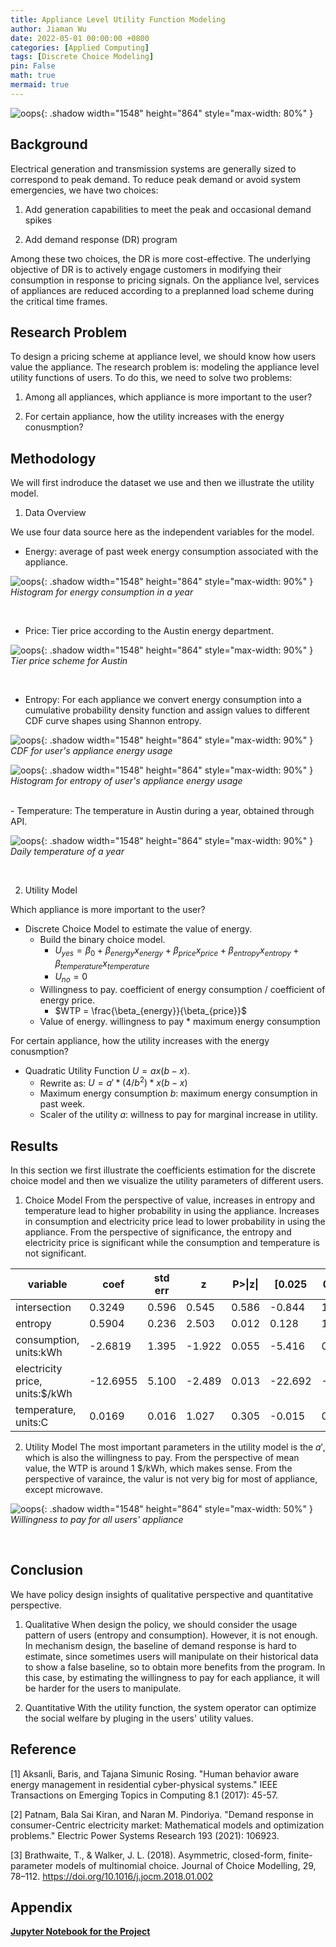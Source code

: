 ```yaml
---
title: Appliance Level Utility Function Modeling
author: Jiaman Wu
date: 2022-05-01 00:00:00 +0800
categories: [Applied Computing]
tags: [Discrete Choice Modeling]
pin: False
math: true
mermaid: true
---
```


![oops](/assets/fig/pol-sol14738-170608.jpg){: .shadow width="1548" height="864" style="max-width: 80%" }


## Background

Electrical generation and transmission systems are generally sized to correspond to peak demand. To reduce peak demand or avoid system emergencies, we have two choices:

1. Add generation capabilities to meet the peak and occasional demand spikes

2. Add demand response (DR) program 

Among these two choices, the DR is more cost-effective. The underlying objective of DR is to actively engage customers in modifying their consumption in response to pricing signals. On the appliance lvel, services of appliances are reduced according to a preplanned load scheme during the critical time frames.

## Research Problem
To design a pricing scheme at appliance level, we should know how users value the appliance. The research problem is: modeling the appliance level utility functions of users. To do this, we need to solve two problems:

1. Among all appliances, which appliance is more important to the user?

2. For certain appliance, how the utility increases with the energy conusmption?

## Methodology

We will first indroduce the dataset we use and then we illustrate the utility model.

1. Data Overview

We use four data source here as the independent variables for the model.

- Energy: average of past week energy consumption associated with the appliance. 

![oops](/assets/fig/consumption.png){: .shadow width="1548" height="864" style="max-width: 90%" }
_Histogram for energy consumption in a year_

<br>

- Price: Tier price according to the Austin energy department.

![oops](/assets/fig/price.png){: .shadow width="1548" height="864" style="max-width: 90%" }
_Tier price scheme for Austin_

<br>


- Entropy: For each appliance we convert energy consumption into a cumulative probability density function and assign values to different CDF curve shapes using Shannon entropy. 

![oops](/assets/fig/entropy_multi.png){: .shadow width="1548" height="864" style="max-width: 90%" }
_CDF for user's appliance energy usage_

![oops](/assets/fig/entropy_app.png){: .shadow width="1548" height="864" style="max-width: 90%" }
_Histogram for entropy of user's appliance energy usage_

<br>
- Temperature: The temperature in Austin during a year, obtained through API. 


![oops](/assets/fig/temperature.png){: .shadow width="1548" height="864" style="max-width: 90%" }
_Daily temperature of a year_

<br>

2. Utility Model

Which appliance is more important to the user?
- Discrete Choice Model to estimate the value of energy.
    * Build the binary choice model. 
        - $U_{yes} = \beta_{0}+\beta_{energy} x_{energy} + \beta_{price} x_{price} + \beta_{entropy} x_{entropy} + \beta_{temperature} x_{temperature}$
        - $U_{no} = 0$
    * Willingness to pay. coefficient of energy consumption / coefficient of energy price.
        - $WTP = \frac{\beta_{energy}}{\beta_{price}}$
    * Value of energy. willingness to pay * maximum energy consumption  

For certain appliance, how the utility increases with the energy conusmption?
- Quadratic Utility Function $U = ax(b-x)$.
    * Rewrite as: $U = a'* (4/b^{2}) * x(b-x)$
    * Maximum energy consumption $b$: maximum energy consumption in past week.  
    * Scaler of the utility $a$: willness to pay for marginal increase in utility.

## Results

In this section we first illustrate the coefficients estimation for the discrete choice model and then we visualize the utility parameters of different users. 

1. Choice Model
From the perspective of value, increases in entropy and temperature lead to higher probability in using the appliance. Increases in consumption and electricity price lead to lower probability in using the appliance. From the perspective of significance, the entropy and electricity price is significant while the consumption and temperature is not significant.

| variable                       | coef     | std err | z      | P>\|z\| | [0.025  | 0.975] |
|--------------------------------|----------|---------|--------|---------|---------|--------|
| intersection                   | 0.3249   | 0.596   | 0.545  | 0.586   | -0.844  | 1.494  |
| entropy                        | 0.5904   | 0.236   | 2.503  | 0.012   | 0.128   | 1.053  |
| consumption, units:kWh         | -2.6819  | 1.395   | -1.922 | 0.055   | -5.416  | 0.052  |
| electricity price, units:$/kWh | -12.6955 | 5.100   | -2.489 | 0.013   | -22.692 | -2.699 |
| temperature, units:C           | 0.0169   | 0.016   | 1.027  | 0.305   | -0.015  | 0.049  |

2. Utility Model
The most important parameters in the utility model is the $a'$, which is also the willingness to pay. From the perspective of mean value, the WTP is around 1 $/kWh, which makes sense. From the perspective of varaince, the valur is not very big for most of appliance, except microwave.

![oops](/assets/fig/wtp.png){: .shadow width="1548" height="864" style="max-width: 50%" }
_Willingness to pay for all users' appliance_

<br>

## Conclusion 
We have policy design insights of qualitative perspective and quantitative perspective.

1. Qualitative
When design the policy, we should consider the usage pattern of users (entropy and consumption). However, it is not enough. In mechanism design, the baseline of demand response is hard to estimate, since sometimes users will manipulate on their historical data to show a false baseline, so to obtain more benefits from the program. In this case, by estimating the willingness to pay for each appliance, it will be harder for the users to manipulate. 

2. Quantitative 
With the utility function, the system operator can optimize the social welfare by pluging in the users' utility values.

## Reference
[1] Aksanli, Baris, and Tajana Simunic Rosing. "Human behavior aware energy management in residential cyber-physical systems." IEEE Transactions on Emerging Topics in Computing 8.1 (2017): 45-57.

[2] Patnam, Bala Sai Kiran, and Naran M. Pindoriya. "Demand response in consumer-Centric electricity market: Mathematical models and optimization problems." Electric Power Systems Research 193 (2021): 106923.

[3] Brathwaite, T., & Walker, J. L. (2018). Asymmetric, closed-form, finite-parameter models of multinomial choice. Journal of Choice Modelling, 29, 78–112. https://doi.org/10.1016/j.jocm.2018.01.002

## Appendix

[**Jupyter Notebook for the Project**](https://github.com/charmainewu/charmainewu.github.io/blob/main/assets/fig/appliance_mining.ipynb)

